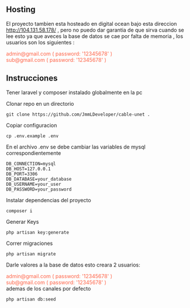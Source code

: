 ## Hosting
El proyecto tambien esta hosteado en digital ocean bajo esta direccion
http://104.131.58.178/ , pero no puedo dar garantia de que sirva
cuando se lee esto ya que aveces la base de datos se cae por falta de
memoria , los usuarios son los siguientes :

<div style="color:#ff6347;"> admin@gmail.com ( password: '12345678' ) </div>
<div style="color:#ff6347;"> sub@gmail.com ( password: '12345678' ) </div>

## Instrucciones

Tener laravel y composer instalado globalmente en la pc

Clonar repo en un directorio
```
git clone https://github.com/JmmLDeveloper/cable-unet .
```

Copiar configuracion
```
cp .env.example .env
```

En el archivo .env se debe cambiar las variables de mysql correspondientemente
```
DB_CONNECTION=mysql
DB_HOST=127.0.0.1
DB_PORT=3306
DB_DATABASE=your_database
DB_USERNAME=your_user
DB_PASSWORD=your_password
```

Instalar dependencias del proyecto
```
composer i
```

Generar Keys
```
php artisan key:generate
```

Correr migraciones
```
php artisan migrate
```

Darle valores a la base de datos
esto creara 2 usuarios:
<div style="color:#ff6347;"> admin@gmail.com ( password: '12345678' ) </div>
<div style="color:#ff6347;"> sub@gmail.com ( password: '12345678' ) </div>
ademas de los canales por defecto


```
php artisan db:seed
```


